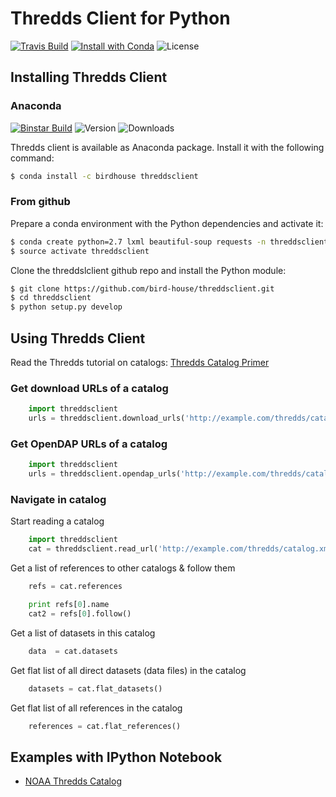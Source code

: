 # Thredds Client for Python

[![Travis Build](https://travis-ci.org/bird-house/threddsclient.svg?branch=master)](https://travis-ci.org/bird-house/threddsclient)
[![Install with Conda](https://binstar.org/birdhouse/threddsclient/badges/installer/conda.svg)](https://binstar.org/birdhouse/threddsclient)
![License](https://binstar.org/birdhouse/threddsclient/badges/license.svg)

## Installing Thredds Client

### Anaconda

[![Binstar Build](https://binstar.org/birdhouse/threddsclient/badges/build.svg)](https://binstar.org/birdhouse/threddsclient)
![Version](https://binstar.org/birdhouse/threddsclient/badges/version.svg)
![Downloads](https://binstar.org/birdhouse/threddsclient/badges/downloads.svg)

Thredds client is available as Anaconda package. Install it with the following command:

``` bash
$ conda install -c birdhouse threddsclient
```

### From github

Prepare a conda environment with the Python dependencies and activate it:

``` bash
$ conda create python=2.7 lxml beautiful-soup requests -n threddsclient
$ source activate threddsclient
```

Clone the threddslclient github repo and install the Python module:

``` bash
$ git clone https://github.com/bird-house/threddsclient.git
$ cd threddsclient
$ python setup.py develop
```

## Using Thredds Client

Read the Thredds tutorial on catalogs: [Thredds Catalog Primer](http://www.unidata.ucar.edu/software/thredds/current/tds/tutorial/CatalogPrimer.html)

### Get download URLs of a catalog

``` python
    import threddsclient
    urls = threddsclient.download_urls('http://example.com/thredds/catalog.xml')
```

### Get OpenDAP URLs of a catalog

``` python
    import threddsclient
    urls = threddsclient.opendap_urls('http://example.com/thredds/catalog.xml')
```

### Navigate in catalog

Start reading a catalog

``` python
    import threddsclient
    cat = threddsclient.read_url('http://example.com/thredds/catalog.xml')
```

Get a list of references to other catalogs & follow them

``` python
    refs = cat.references

    print refs[0].name
    cat2 = refs[0].follow()
```

Get a list of datasets in this catalog

```python
    data  = cat.datasets
```

Get flat list of all direct datasets (data files) in the catalog

```python
    datasets = cat.flat_datasets()
```

Get flat list of all references in the catalog

```python
    references = cat.flat_references()
```

## Examples with IPython Notebook

* [NOAA Thredds Catalog](http://nbviewer.ipython.org/github/bird-house/threddsclient/blob/master/examples/noaa_example.ipynb)


